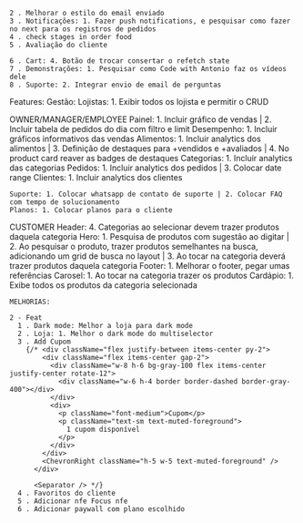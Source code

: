     2 . Melhorar o estilo do email enviado
    3 . Notificações: 1. Fazer push notifications, e pesquisar como fazer no next para os registros de pedidos
    4 . check stages in order food
    5 . Avaliação do cliente

    6 . Cart: 4. Botão de trocar consertar o refetch state
    7 . Demonstrações: 1. Pesquisar como Code with Antonio faz os vídeos dele
    8 . Suporte: 2. Integrar envio de email de perguntas

Features:
  Gestão:
    Lojistas: 1. Exibir todos os lojista e permitir o CRUD

  OWNER/MANAGER/EMPLOYEE
    Painel: 1. Incluir gráfico de vendas | 2. Incluir tabela de pedidos do dia com filtro e limit
      Desempenho: 1. Incluir gráficos informativos das vendas
    Alimentos: 1. Incluir analytics dos alimentos | 3. Definição de destaques para +vendidos e +avaliados | 4. No product card reaver as badges de destaques
      Categorias: 1. Incluir analytics das categorias
    Pedidos: 1. Incluir analytics dos pedidos | 3. Colocar date range
    Clientes: 1. Incluir analytics dos clientes

    Suporte: 1. Colocar whatsapp de contato de suporte | 2. Colocar FAQ com tempo de solucionamento
    Planos: 1. Colocar planos para o cliente

  CUSTOMER
    Header: 4. Categorias ao selecionar devem trazer produtos daquela categoria
    Hero: 1. Pesquisa de produtos com sugestão ao digitar | 2. Ao pesquisar o produto, trazer produtos semelhantes na busca, adicionando um grid de busca no layout | 3. Ao tocar na categoria deverá trazer produtos daquela categoria
    Footer: 1. Melhorar o footer, pegar umas referências
    Carosel: 1. Ao tocar na categoria trazer os produtos
    Cardápio: 1. Exibe todos os produtos da categoria selecionada

    MELHORIAS:

    2 - Feat
      1 . Dark mode: Melhor a loja para dark mode
      2 . Loja: 1. Melhor o dark mode do multiselector
      3 . Add Cupom
        {/* <div className="flex justify-between items-center py-2">
            <div className="flex items-center gap-2">
              <div className="w-8 h-6 bg-gray-100 flex items-center justify-center rotate-12">
                <div className="w-6 h-4 border border-dashed border-gray-400"></div>
              </div>
              <div>
                <p className="font-medium">Cupom</p>
                <p className="text-sm text-muted-foreground">
                  1 cupom disponível
                </p>
              </div>
            </div>
            <ChevronRight className="h-5 w-5 text-muted-foreground" />
          </div>

          <Separator /> */}
      4 . Favoritos do cliente
      5 . Adicionar nfe Focus nfe
      6 . Adicionar paywall com plano escolhido